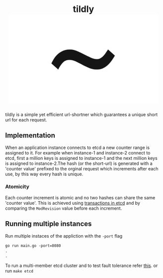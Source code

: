 <div align="center">
	<h1>
		<div>tildly</div>
		<img src="./.gitlab/assets/tildly-small.png" alt="tildly" width="480">
	</h1>
</div>

tildly is a simple yet efficient url-shortner which guarantees a unique short url for each request.

## Implementation

When an application instance connects to etcd a new counter range is assigned to it. For example when instance-1
and instance-2 connect to etcd, first a million keys is assigned to instance-1 and the next million keys is assigned
to instance-2.The hash (or the short-url) is generated with a 'counter value' prefixed to the orginal request which
increments after each use, by this way every hash is unique.

### Atomicity

Each counter increment is atomic and no two hashes can share the same 'counter value'. This is achieved using
[transactions in etcd](https://etcd.io/docs/v3.5/learning/api/#transaction) and by comparing the `ModRevision`
value before each increment.

## Running multiple instances

Run multiple instaces of the appliction with the `-port` flag

```makefile
go run main.go -port=8080
.
.
```

To run a multi-member etcd cluster and to test fault tolerance refer [this](https://etcd.io/docs/v3.5/dev-guide/local_cluster/).
or run `make etcd`
